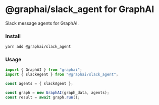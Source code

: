 
# @graphai/slack_agent for GraphAI

Slack message agents for GraphAI.

### Install

```sh
yarn add @graphai/slack_agent
```

### Usage

```typescript
import { GraphAI } from "graphai";
import { slackAgent } from "@graphai/slack_agent";

const agents = { slackAgent };

const graph = new GraphAI(graph_data, agents);
const result = await graph.run();
```

